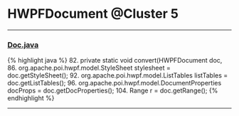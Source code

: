 # HWPFDocument @Cluster 5

***

### [Doc.java](https://searchcode.com/codesearch/view/17642935/)
{% highlight java %}
82. private static void convert(HWPFDocument doc,
86.   org.apache.poi.hwpf.model.StyleSheet stylesheet = doc.getStyleSheet();
92.   org.apache.poi.hwpf.model.ListTables listTables = doc.getListTables();
96.   org.apache.poi.hwpf.model.DocumentProperties docProps = doc.getDocProperties();
104.   Range r = doc.getRange();
{% endhighlight %}

***

